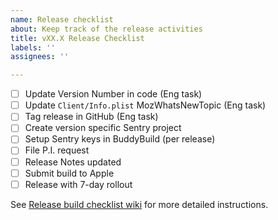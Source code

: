 ```yaml
---
name: Release checklist
about: Keep track of the release activities
title: vXX.X Release Checklist
labels: ''
assignees: ''

---
```


- [ ] Update Version Number in code (Eng task)
- [ ] Update `Client/Info.plist` MozWhatsNewTopic (Eng task)
- [ ] Tag release in GitHub (Eng task)
- [ ] Create version specific Sentry project
- [ ] Setup Sentry keys in BuddyBuild (per release)
- [ ] File P.I. request
- [ ] Release Notes updated
- [ ] Submit build to Apple
- [ ] Release with 7-day rollout 

See [Release build checklist wiki](https://github.com/mozilla-mobile/firefox-ios/wiki/Release-Build-Checklist) for more detailed instructions.
